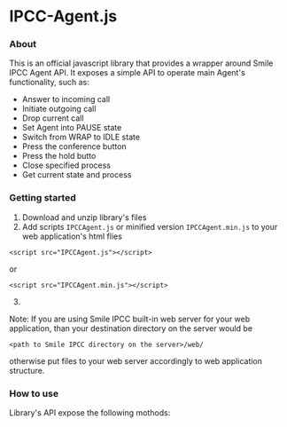 # IPCC-Agent.js
### About
This is an official javascript library that provides a wrapper around Smile IPCC Agent API. 
It exposes a simple API to operate main Agent's functionality, such as:
- Answer to incoming call
- Initiate outgoing call
- Drop current call
- Set Agent into PAUSE state
- Switch from WRAP to IDLE state
- Press the conference button
- Press the hold butto
- Close specified process
- Get current state and process

### Getting started
1. Download and unzip library's files
2. Add scripts `IPCCAgent.js` or minified version `IPCCAgent.min.js` to your web application's html flies
```
<script src="IPCCAgent.js"></script>
```
or
```
<script src="IPCCAgent.min.js"></script>
```
3. 

Note: If you are using Smile IPCC built-in web server for your web application, than your destination directory on the server would be

`<path to Smile IPCC directory on the server>/web/`

otherwise put files to your web server accordingly to web application structure.

### How to use
Library's API expose the following mothods:
